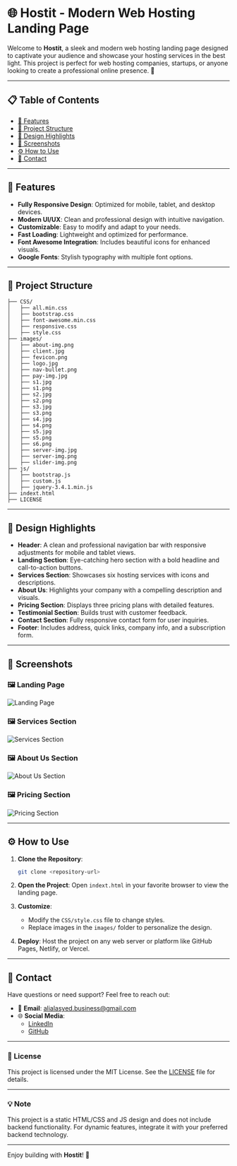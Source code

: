 # 🌐 Hostit - Modern Web Hosting Landing Page

Welcome to **Hostit**, a sleek and modern web hosting landing page designed to captivate your audience and showcase your hosting services in the best light. This project is perfect for web hosting companies, startups, or anyone looking to create a professional online presence. 🚀

---

## 📋 Table of Contents

- [🌟 Features](#-features)
- [📂 Project Structure](#-project-structure)
- [🎨 Design Highlights](#-design-highlights)
- [📸 Screenshots](#-screenshots)
- [⚙️ How to Use](#%EF%B8%8F-how-to-use)
- [📧 Contact](#-contact)

---

## 🌟 Features

- **Fully Responsive Design**: Optimized for mobile, tablet, and desktop devices.
- **Modern UI/UX**: Clean and professional design with intuitive navigation.
- **Customizable**: Easy to modify and adapt to your needs.
- **Fast Loading**: Lightweight and optimized for performance.
- **Font Awesome Integration**: Includes beautiful icons for enhanced visuals.
- **Google Fonts**: Stylish typography with multiple font options.

---

## 📂 Project Structure

```
├── CSS/
│   ├── all.min.css
│   ├── bootstrap.css
│   ├── font-awesome.min.css
│   ├── responsive.css
│   ├── style.css
├── images/
│   ├── about-img.png
│   ├── client.jpg
│   ├── fevicon.png
│   ├── logo.jpg
│   ├── nav-bullet.png
│   ├── pay-img.jpg
│   ├── s1.jpg
│   ├── s1.png
│   ├── s2.jpg
│   ├── s2.png
│   ├── s3.jpg
│   ├── s3.png
│   ├── s4.jpg
│   ├── s4.png
│   ├── s5.jpg
│   ├── s5.png
│   ├── s6.png
│   ├── server-img.jpg
│   ├── server-img.png
│   ├── slider-img.png
├── js/
│   ├── bootstrap.js
│   ├── custom.js
│   ├── jquery-3.4.1.min.js
├── indext.html
├── LICENSE
```

---

## 🎨 Design Highlights

- **Header**: A clean and professional navigation bar with responsive adjustments for mobile and tablet views.
- **Landing Section**: Eye-catching hero section with a bold headline and call-to-action buttons.
- **Services Section**: Showcases six hosting services with icons and descriptions.
- **About Us**: Highlights your company with a compelling description and visuals.
- **Pricing Section**: Displays three pricing plans with detailed features.
- **Testimonial Section**: Builds trust with customer feedback.
- **Contact Section**: Fully responsive contact form for user inquiries.
- **Footer**: Includes address, quick links, company info, and a subscription form.

---

## 📸 Screenshots

### 🖼️ Landing Page
![Landing Page](images/slider-img.png)

### 🖼️ Services Section
![Services Section](images/s1.png)

### 🖼️ About Us Section
![About Us Section](images/about-img.png)

### 🖼️ Pricing Section
![Pricing Section](images/s3.png)

---

## ⚙️ How to Use

1. **Clone the Repository**:
   ```bash
   git clone <repository-url>
   ```

2. **Open the Project**:
   Open `indext.html` in your favorite browser to view the landing page.

3. **Customize**:
   - Modify the `CSS/style.css` file to change styles.
   - Replace images in the `images/` folder to personalize the design.

4. **Deploy**:
   Host the project on any web server or platform like GitHub Pages, Netlify, or Vercel.

---

## 📧 Contact

Have questions or need support? Feel free to reach out:

- 📧 **Email**: alialasyed.business@gmail.com
- 🌐 **Social Media**:
  - [LinkedIn](https://www.linkedin.com/in/ali-alsayed-cse/)
  - [GitHub](https://github.com/AliAlsayed-2004/)

---

### 📝 License

This project is licensed under the MIT License. See the [LICENSE](LICENSE) file for details.

---

### 💡 Note

This project is a static HTML/CSS and JS design and does not include backend functionality. For dynamic features, integrate it with your preferred backend technology.

---

Enjoy building with **Hostit**! 🎉
